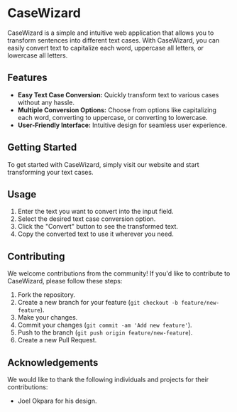 # CaseWizard

CaseWizard is a simple and intuitive web application that allows you to transform sentences into different text cases. With CaseWizard, you can easily convert text to capitalize each word, uppercase all letters, or lowercase all letters.

## Features

- **Easy Text Case Conversion:** Quickly transform text to various cases without any hassle.
- **Multiple Conversion Options:** Choose from options like capitalizing each word, converting to uppercase, or converting to lowercase.
- **User-Friendly Interface:** Intuitive design for seamless user experience.

## Getting Started

To get started with CaseWizard, simply visit our website and start transforming your text cases.

## Usage

1. Enter the text you want to convert into the input field.
2. Select the desired text case conversion option.
3. Click the "Convert" button to see the transformed text.
4. Copy the converted text to use it wherever you need.

## Contributing

We welcome contributions from the community! If you'd like to contribute to CaseWizard, please follow these steps:

1. Fork the repository.
2. Create a new branch for your feature (`git checkout -b feature/new-feature`).
3. Make your changes.
4. Commit your changes (`git commit -am 'Add new feature'`).
5. Push to the branch (`git push origin feature/new-feature`).
6. Create a new Pull Request.


## Acknowledgements

We would like to thank the following individuals and projects for their contributions:

- Joel Okpara for his design.
